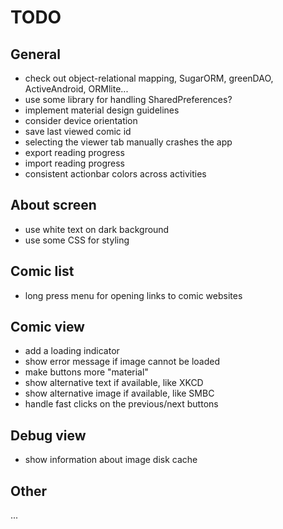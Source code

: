 # TODO

## General

- check out object-relational mapping, SugarORM, greenDAO, ActiveAndroid, ORMlite...
- use some library for handling SharedPreferences?
- implement material design guidelines
- consider device orientation
- save last viewed comic id
- selecting the viewer tab manually crashes the app
- export reading progress
- import reading progress
- consistent actionbar colors across activities

## About screen

- use white text on dark background
- use some CSS for styling

## Comic list

- long press menu for opening links to comic websites

## Comic view

- add a loading indicator
- show error message if image cannot be loaded
- make buttons more "material"
- show alternative text if available, like XKCD
- show alternative image if available, like SMBC
- handle fast clicks on the previous/next buttons

## Debug view

- show information about image disk cache

## Other

...
